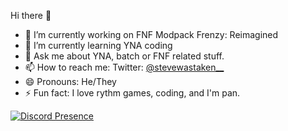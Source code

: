 Hi there 👋
- 🔭 I’m currently working on FNF Modpack Frenzy: Reimagined 
- 🌱 I’m currently learning YNA coding
- 💬 Ask me about YNA, batch or FNF related stuff.
- 📫 How to reach me: Twitter: <a href="https://twitter.com/stevewastaken__?ref_src=twsrc%5Etfw" class="twitter-follow-button" data-show-count="false">@stevewastaken__</a>
- 😄 Pronouns: He/They
- ⚡ Fun fact: I love rythm games, coding, and I'm pan.

[![Discord Presence](https://lanyard.cnrad.dev/api/907376451601432596)](https://discord.com/users/907376451601432596)

<!--
**SteveYT77/SteveYT77** is a ✨ _special_ ✨ repository because its `README.md` (this file) appears on your GitHub profile.

Here are some ideas to get you started:

- 🔭 I’m currently working on ...
- 🌱 I’m currently learning ...
- 👯 I’m looking to collaborate on ...
- 🤔 I’m looking for help with ...
- 💬 Ask me about ...
- 📫 How to reach me: ...
- 😄 Pronouns: ...
- ⚡ Fun fact: ...
-->
